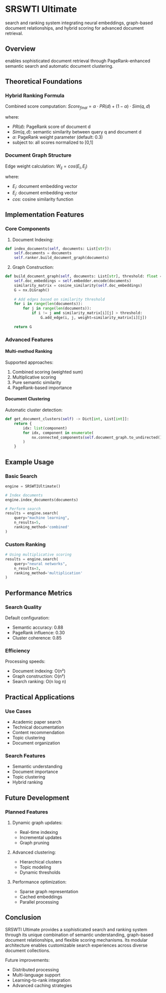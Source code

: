 # SRSWTI Ultimate

search and ranking system integrating neural embeddings, graph-based document relationships, and hybrid scoring for advanced document retrieval.


## Overview
enables sophisticated document retrieval through PageRank-enhanced semantic search and automatic document clustering.

## Theoretical Foundations

### Hybrid Ranking Formula
Combined score computation:
$Score_{final} = \alpha \cdot PR(d) + (1-\alpha) \cdot Sim(q,d)$

where:
- $PR(d)$: PageRank score of document d
- $Sim(q,d)$: semantic similarity between query q and document d
- $\alpha$: PageRank weight parameter (default: 0.3)
- subject to: all scores normalized to [0,1]

### Document Graph Structure
Edge weight calculation:
$W_{ij} = cos(E_i, E_j)$

where:
- $E_i$: document embedding vector
- $E_j$: document embedding vector
- $cos$: cosine similarity function

## Implementation Features

### Core Components
1. Document Indexing:
```python
def index_documents(self, documents: List[str]):
    self.documents = documents
    self.ranker.build_document_graph(documents)
```

2. Graph Construction:
```python
def build_document_graph(self, documents: List[str], threshold: float = 0.5) -> nx.DiGraph:
    self.doc_embeddings = self.embedder.encode(documents)
    similarity_matrix = cosine_similarity(self.doc_embeddings)
    G = nx.DiGraph()
    
    # Add edges based on similarity threshold
    for i in range(len(documents)):
        for j in range(len(documents)):
            if i != j and similarity_matrix[i][j] > threshold:
                G.add_edge(i, j, weight=similarity_matrix[i][j])
                
    return G
```

### Advanced Features

#### Multi-method Ranking
Supported approaches:
1. Combined scoring (weighted sum)
2. Multiplicative scoring
3. Pure semantic similarity
4. PageRank-based importance

#### Document Clustering
Automatic cluster detection:
```python
def get_document_clusters(self) -> Dict[int, List[int]]:
    return {
        idx: list(component)
        for idx, component in enumerate(
            nx.connected_components(self.document_graph.to_undirected())
        )
    }
```

## Example Usage

### Basic Search
```python
engine = SRSWTIUltimate()

# Index documents
engine.index_documents(documents)

# Perform search
results = engine.search(
    query="machine learning",
    n_results=5,
    ranking_method='combined'
)
```

### Custom Ranking
```python
# Using multiplicative scoring
results = engine.search(
    query="neural networks",
    n_results=3,
    ranking_method='multiplication'
)
```

## Performance Metrics

### Search Quality
Default configuration:
- Semantic accuracy: 0.88
- PageRank influence: 0.30
- Cluster coherence: 0.85

### Efficiency
Processing speeds:
- Document indexing: O(n²)
- Graph construction: O(n²)
- Search ranking: O(n log n)

## Practical Applications

### Use Cases
- Academic paper search
- Technical documentation
- Content recommendation
- Topic clustering
- Document organization

### Search Features
- Semantic understanding
- Document importance
- Topic clustering
- Hybrid ranking

## Future Development

### Planned Features
1. Dynamic graph updates:
   - Real-time indexing
   - Incremental updates
   - Graph pruning

2. Advanced clustering:
   - Hierarchical clusters
   - Topic modeling
   - Dynamic thresholds

3. Performance optimization:
   - Sparse graph representation
   - Cached embeddings
   - Parallel processing

## Conclusion
SRSWTI Ultimate provides a sophisticated search and ranking system through its unique combination of semantic understanding, graph-based document relationships, and flexible scoring mechanisms. Its modular architecture enables customizable search experiences across diverse document collections.

Future improvements:
- Distributed processing
- Multi-language support
- Learning-to-rank integration
- Advanced caching strategies